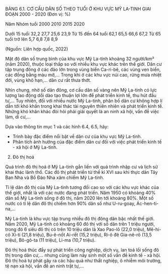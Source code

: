 BẢNG 6.1. CƠ CẤU DÂN SỐ THEO TUỔI Ở KHU VỰC MỸ LA-TINH GIAI ĐOẠN 2000 - 2020
(Đơn vị: %)

Năm
Nhóm tuổi         2000    2010    2015    2020

Dưới 15 tuổi       32,2    27,7    25,6    23,9
Từ 15 đến 64 tuổi  62,1    65,5    66,6    67,2
Từ 65 tuổi trở lên  5,7     6,8     7,8     8,9

(Nguồn: Liên hợp quốc, 2022)

Mật độ dân số trung bình của khu vực Mỹ La-tinh khoảng 32 người/km² (năm 2020), thuộc loại thấp so với nhiều khu vực khác trên thế giới. Dân cư tập trung đông ở các đảo lớn trong vùng biển Ca-ri-bê, các vùng ven biển, các đồng bằng màu mỡ,... Trong khi ở các khu vực núi cao, rừng mưa nhiệt đới, vùng khô hạn,... dân cư rất thưa thớt.

Nhìn chung, nhờ số dân đông, cơ cấu dân số vàng nên Mỹ La-tinh có lực lượng lao động dồi dào tạo thuận lợi lớn để phát triển kinh tế, thu hút đầu tư,... Tuy nhiên, đối với nhiều nước Mỹ La-tinh, phân bố dân cư không hợp lí dẫn tới khó khăn trong khai thác tài nguyên thiên nhiên và phát triển kinh tế. Những khó khăn khác đòi hỏi phải giải quyết là an ninh xã hội, vấn đề việc làm, di cư,...

Dựa vào thông tin mục 1 và các hình 6.4, 6.5, hãy:
- Trình bày đặc điểm nổi bật về dân cư của khu vực Mỹ La-tinh.
- Phân tích ảnh hưởng của đặc điểm dân cư đối với việc phát triển kinh tế - xã hội ở Mỹ La-tinh.

2. Đô thị hoá

Quá trình đô thị hoá ở Mỹ La-tinh gắn liền với quá trình nhập cư và lịch sử khai thác lãnh thổ. Các đô thị phát triển từ thế kỉ XVI sau khi thực dân Tây Ban Nha và Bồ Đào Nha xâm chiếm Mỹ La-tinh.

Tỉ lệ dân đô thị của Mỹ La-tinh tương đối cao so với các khu vực khác của thế giới, nhất là với các nước đang phát triển. Năm 1950 có khoảng 40% dân số Mỹ La-tinh sống ở đô thị, năm 2020 lên tới khoảng 80%. Một số nước có tỉ lệ dân đô thị chiếm hơn 90% dân số như U-ru-goay, Ác-hen-ti-na,...

Mỹ La-tinh là khu vực tập trung nhiều đô thị đông dân bậc nhất thế giới. Năm 2020, Mỹ La-tinh có khoảng 60 đô thị với số dân trên 1 triệu người, trong đó 6 siêu đô thị có trên 10 triệu dân là Xao Pao-lô (22,0 triệu), Mê-hi-cô Xi-ti (21,8 triệu), Bu-ê-nốt Ai-rết (15,2 triệu), Ri-ô đê Gia-nê-rô (13,5 triệu), Bô-gô-ta (11 triệu), Li-ma (10,7 triệu).

Đô thị hoá thúc đẩy sự phát triển công nghiệp, dịch vụ, lan toả lối sống đô thị trong dân cư,... nhưng cũng làm nảy sinh một số vấn đề kinh tế - xã hội. Đô thị hoá tự phát gây ra các hậu quả như thất nghiệp, ô nhiễm môi trường, tệ nạn xã hội, vấn đề an ninh trật tự,...